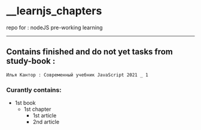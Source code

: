 # __learnjs_chapters
repo for : nodeJS pre-working learning

-----

## Contains finished and do not yet tasks from study-book :
``` Илья Кантор : Современный учебник JavaScript 2021 _ 1 ```

### Curantly contains:
- 1st book
  - 1st chapter
    - 1st article
    - 2nd article
